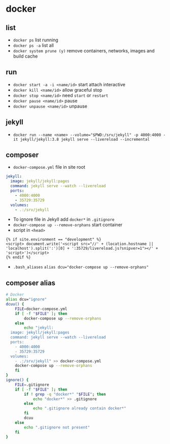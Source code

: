 # docker

## list
- `docker ps` list running
- `docker ps -a` list all
- `docker system prune (y)` remove containers, networks, images and build cache

## run
- `docker start -a -i <name/id>` start attach interactive
- `docker kill <name/id>` allow graceful stop
- `docker stop <name/id>` need `start` or `restart`
- `docker pause <name/id>` pause
- `docker unpause <name/id>` unpause

## jekyll
- `docker run --name <name> --volume="$PWD:/srv/jekyll" -p 4000:4000 -it jekyll/jekyll:3.8 jekyll serve --livereload --incremental`

## composer
- `docker-compose.yml` file in site root

```yml
jekyll:
  image: jekyll/jekyll:pages
  command: jekyll serve --watch --livereload
  ports:
    - 4000:4000
    - 35729:35729
  volumes:
    - .:/srv/jekyll
```

- To ignore file in Jekyll add `docker*` in `.gitignore`
- `docker-compose up --remove-orphans` start container
-  script in `<head>`

```liquid
{% if site.environment == "development" %}
<script> document.write('<script src="//' + (location.hostname || 'localhost').split(':')[0] + ':35729/livereload.js?snipver=1"></' + 'script>')</script>
{% endif %}
```

- `.bash_aliases` `alias dcu="docker-compose up --remove-orphans"`

## composer alias

```bash
# Docker
alias dcu="ignore"
dcuu() {
	FILE=docker-compose.yml
	if [ -f "$FILE" ]; then
	    docker-compose up --remove-orphans
	else 
	    echo "jekyll:
  image: jekyll/jekyll:pages
  command: jekyll serve --watch --livereload
  ports:
    - 4000:4000
    - 35729:35729
  volumes:
    - .:/srv/jekyll" >> docker-compose.yml
    docker-compose up --remove-orphans
	fi
}
ignore() {
	FILE=.gitignore
	if [ -f "$FILE" ]; then
		if ! grep -q "docker*" "$FILE"; then
			echo "docker*" >> .gitignore
		else
			echo ".gitignore already contain docker*"
		fi
		dcuu
	else
		echo ".gitignore not present"
	fi
}
```
